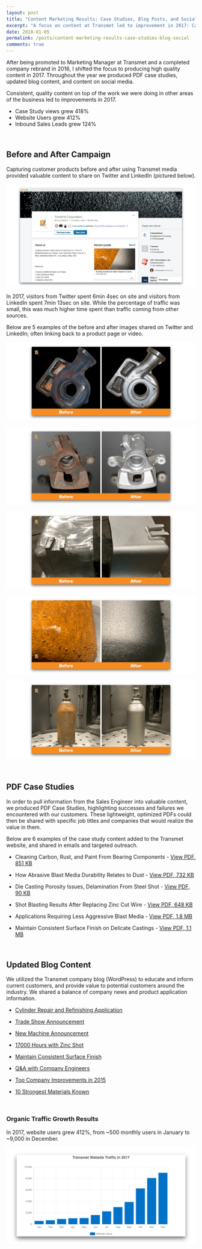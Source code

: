 ```yaml
---
layout: post
title: "Content Marketing Results: Case Studies, Blog Posts, and Social"
excerpt: "A focus on content at Transmet led to improvement in 2017: Case Study views grew 418%, Website Users grew 412%, and Inbound Sales Leads grew 124%."
date: 2018-01-05
permalink: /posts/content-marketing-results-case-studies-blog-social
comments: true
---
```



After being promoted to Marketing Manager at Transmet and a completed company rebrand in 2016, I shifted the focus to producing high quality content in 2017. Throughout the year we produced PDF case studies, updated blog content, and content on social media.

Consistent, quality content on top of the work we were doing in other areas of the business led to improvements in 2017.

- Case Study views grew 418%
- Website Users grew 412%
- Inbound Sales Leads grew 124%

&nbsp;

## Before and After Campaign

Capturing customer products before and after using Transmet media provided valuable content to share on Twitter and LinkedIn (pictured below).

![Transmet Company LinkedIn Page](/img/transmet-linkedin-page-social-media.png)

In 2017, visitors from Twitter spent 6min 4sec on site and visitors from LinkedIn spent 7min 13sec on site. While the percentage of traffic was small, this was much higher time spent than traffic coming from other sources.

Below are 5 examples of the before and after images shared on Twitter and LinkedIn; often linking back to a product page or video.

![Transmet Before and After Example 1](/img/transmet-before-after-03.png)

![Transmet Before and After Example 2](/img/transmet-before-after-28.png)

![Transmet Before and After Example 3](/img/transmet-before-after-29.png)

![Transmet Before and After Example 4](/img/transmet-before-after-36.png)

![Transmet Before and After Example 5](/img/transmet-before-after-37.png)

&nbsp;

## PDF Case Studies

In order to pull information from the Sales Engineer into valuable content, we produced PDF Case Studies, highlighting successes and failures we encountered with our customers. These lightweight, optimized PDFs could then be shared with specific job titles and companies that would realize the value in them.

Below are 6 examples of the case study content added to the Transmet website, and shared in emails and targeted outreach.

- Cleaning Carbon, Rust, and Paint From Bearing Components - <a href="https://www.transmet.com/wp-content/uploads/Cleaning-Bearings-Carbon-Rust-Paint.pdf" target="_blank" >View PDF, 851 KB</a>

- How Abrasive Blast Media Durability Relates to Dust - <a href="https://www.transmet.com/wp-content/uploads/Abrasive-Blast-Media-Durability-Dust.pdf" target="_blank" >View PDF, 732 KB</a>

- Die Casting Porosity Issues, Delamination From Steel Shot - <a href="https://www.transmet.com/wp-content/uploads/Porosity-Delamination-Issues-Die-Casting.pdf" target="_blank" >View PDF, 90 KB</a>

- Shot Blasting Results After Replacing Zinc Cut Wire - <a href="https://www.transmet.com/wp-content/uploads/Replacing-Zinc-Cut-Wire-Blast-Media.pdf" target="_blank" >View PDF, 648 KB</a>

- Applications Requiring Less Aggressive Blast Media - <a href="https://www.transmet.com/wp-content/uploads/Less-Aggressive-Blast-Media-Applications.pdf" target="_blank" >View PDF, 1.8 MB</a>

- Maintain Consistent Surface Finish on Delicate Castings - <a href="https://www.transmet.com/wp-content/uploads/Surface-Finish-Delicate-Castings.pdf" target="_blank" >View PDF, 1.1 MB</a>

&nbsp;

## Updated Blog Content

We utilized the Transmet company blog (WordPress) to educate and inform current customers, and provide value to potential customers around the industry. We shared a balance of company news and product application information.

- <a href="https://www.transmet.com/applications/cylinder-repair-refinishing/" target="_blank" >Cylinder Repair and Refinishing Application</a>

- <a href="https://www.transmet.com/trade-show-122nd-metalcasting-congress-2018/" target="_blank" >Trade Show Announcement</a>

- <a href="https://www.transmet.com/new-shot-blasting-machine-sample-part-processing/" target="_blank" >New Machine Announcement</a>

- <a href="https://www.transmet.com/shot-blasting-zinc-shot-16200-hours/" target="_blank" >17000 Hours with Zinc Shot</a>

- <a href="https://www.transmet.com/maintaining-consistent-surface-finish-on-die-cast-parts/" target="_blank" >Maintain Consistent Surface Finish</a>

- <a href="https://www.transmet.com/cast-shot-blast-media-qa/" target="_blank" >Q&A with Company Engineers</a>

- <a href="https://www.transmet.com/thinking-lean-top-12-two-second-improvements-of-2015/" target="_blank" >Top Company Improvements in 2015</a>

- <a href="https://www.transmet.com/the-10-strongest-materials-known-to-man/" target="_blank" >10 Strongest Materials Known</a>

&nbsp;

### Organic Traffic Growth Results

In 2017, website users grew 412%, from ~500 monthly users in January to ~9,000 in December.

![Transmet Monthly Website Users 2017](/img/transmet-monthly-website-users-2017.png)

&nbsp;
